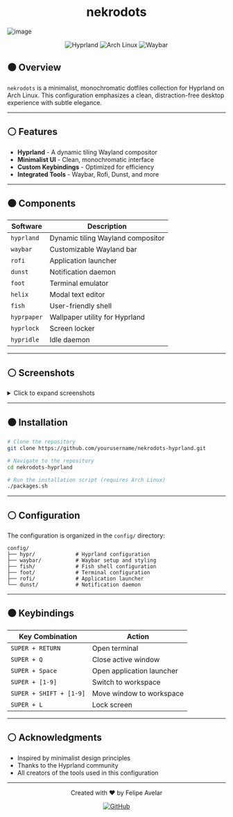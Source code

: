 <div align="center">
  
# nekrodots

</div>

<p align="center">
  
![image](https://github.com/user-attachments/assets/0f0ebdf2-cd64-485b-8f96-2313ea498606)

</p>

<div align="center">
  
  ![Hyprland](https://img.shields.io/badge/Hyprland-black?style=for-the-badge&logo=hyprland&logoColor=white)
  ![Arch Linux](https://img.shields.io/badge/Arch_Linux-1793D1?style=for-the-badge&logo=arch-linux&logoColor=white)
  ![Waybar](https://img.shields.io/badge/Waybar-2B2D2F?style=for-the-badge&logoColor=white)
  
</div>

## ⚫ Overview

`nekrodots` is a minimalist, monochromatic dotfiles collection for Hyprland on Arch Linux. This configuration emphasizes a clean, distraction-free desktop experience with subtle elegance.

---

## ⚪ Features

- **Hyprland** - A dynamic tiling Wayland compositor
- **Minimalist UI** - Clean, monochromatic interface
- **Custom Keybindings** - Optimized for efficiency
- **Integrated Tools** - Waybar, Rofi, Dunst, and more

---

## ⚫ Components

| Software | Description |
|----------|-------------|
| `hyprland` | Dynamic tiling Wayland compositor |
| `waybar` | Customizable Wayland bar |
| `rofi` | Application launcher |
| `dunst` | Notification daemon |
| `foot` | Terminal emulator |
| `helix` | Modal text editor |
| `fish` | User-friendly shell |
| `hyprpaper` | Wallpaper utility for Hyprland |
| `hyprlock` | Screen locker |
| `hypridle` | Idle daemon |

---

## ⚪ Screenshots

<details>
<summary>Click to expand screenshots</summary>
<br>

### Desktop
![image](https://github.com/user-attachments/assets/d31f9b25-0e91-4438-b191-d1c205efc216)

### Terminal
![image](https://github.com/user-attachments/assets/4063e19a-a205-4ab8-a5cf-0e3404e5022d)

</details>

---

## ⚫ Installation

```bash
# Clone the repository
git clone https://github.com/yourusername/nekrodots-hyprland.git

# Navigate to the repository
cd nekrodots-hyprland

# Run the installation script (requires Arch Linux)
./packages.sh
```

---

## ⚪ Configuration

The configuration is organized in the `config/` directory:

```
config/
├── hypr/             # Hyprland configuration
├── waybar/           # Waybar setup and styling
├── fish/             # Fish shell configuration
├── foot/             # Terminal configuration
├── rofi/             # Application launcher
└── dunst/            # Notification daemon
```

---

## ⚫ Keybindings

| Key Combination | Action |
|-----------------|--------|
| `SUPER + RETURN` | Open terminal |
| `SUPER + Q` | Close active window |
| `SUPER + Space` | Open application launcher |
| `SUPER + [1-9]` | Switch to workspace |
| `SUPER + SHIFT + [1-9]` | Move window to workspace |
| `SUPER + L` | Lock screen |

---

## ⚪ Acknowledgments

- Inspired by minimalist design principles
- Thanks to the Hyprland community
- All creators of the tools used in this configuration

---

<div align="center">
  
  <p>Created with ♥ by Felipe Avelar</p>
  
  [![GitHub](https://img.shields.io/github/followers/yourusername?label=Follow&style=social)](https://github.com/yourusername)
  
</div>
